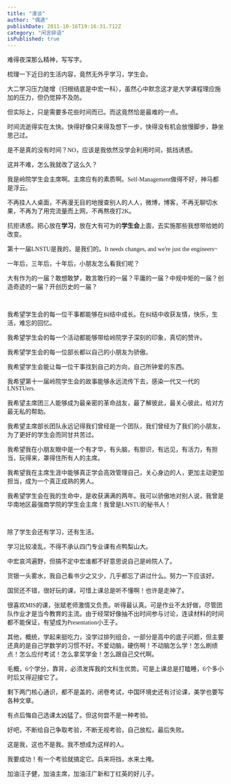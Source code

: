 ```yaml
---
title: "漫谈"
author: "偶遇"
publishDate: 2011-10-16T19:16:31.712Z
category: "闲言碎语"
isPublished: true
---
```


  <p><font face="宋体"    ><wbr>难得夜深那么精神，写写字。</font></p>  <p><font face="宋体"    >梳理一下近日的生活内容，竟然无外乎学习，学生会。</font></p>  <p><font face="宋体"    >大二学习压力陡增（归根结底是中宏一科），虽然心中默念这才是大学课程理应施加的压力，但仍觉猝不及防。</font></p>  <p><font face="宋体"    >但实际上，只是需要多花些时间而已。而这竟然恰是最难的一点。</font></p>  <p><font face="宋体"    >时间流逝得实在太快。快得好像只来得及想下一步，快得没有机会放慢脚步，静坐思己过。</font></p>  <p><font face="宋体"    >是不是真的没有时间？NO，应该是我依然没学会利用时间，抵挡诱惑。</font></p>  <p><font face="宋体"    >这并不难，怎么我就改了这么久？</font></p>  <p><font face="宋体"    >我是岭院学生会主席啊。主席应有的素质啊。Self-Management做得不好，神马都是浮云。</font></p>  <p><font face="宋体"    >不再挂人人桌面，不再漫无目的地搜查别人的人人，微博，博客，不再无聊切水果，不再为了用完流量而上网，不再熬夜打2K。</font></p>  <p><font face="宋体"    >抗拒诱惑。把心放在<strong>学习</strong>，放在大有可为的<strong>学生会</strong>上面，去实施那些我想带给她的改变。</font></p>  <p><font face="宋体"    >第十一届LNSTU是我的，是我们的。It needs changes, and we're just the engineers~</font></p>  <p><font face="宋体"    >一年后，三年后，十年后，小朋友怎么看我们呢？</font></p>  <p><font face="宋体"    >大有作为的一届？敢想敢梦，敢言敢行的一届？平庸的一届？中规中矩的一届？创造奇迹的一届？开创历史的一届？</font></p>  <p><font face="宋体"    >&nbsp;</font></p>  <p><font face="宋体"    >我希望学生会的每一位干事都能够在纠结中成长。在纠结中收获友情，快乐，生活，难忘的回忆。</font></p>  <p><font face="宋体"    >我希望学生会的每一个活动都能够带给岭院学子深刻的印象，真切的赞许。</font></p>  <p><font face="宋体"    >我希望学生会的每一位部长都以自己的小朋友为骄傲。</font></p>  <p><font face="宋体"    >我希望学生会能让每一位干事找到自己的方向，自己所钟爱的东西。</font></p>  <p><font face="宋体"    >我希望第十一届岭院学生会的故事能够永远流传下去，感染一代又一代的LNSTUers.</font></p>  <p><font face="宋体"    >我希望主席团三人能够成为最亲密的革命战友，最了解彼此，最关心彼此，给对方最无私的帮助。</font></p>  <p><font face="宋体"    >我希望主席部长团队永远记得我们曾经是一个团队，我们曾经为了我们的小朋友，为了更好的学生会而同甘共苦过。</font></p>  <p><font face="宋体"    >我希望我在小朋友眼中是一个有才华，有头脑，有胆识，有远见，有活力，有担当，玩得来，罩得住所有人的主席。</font></p>  <p><font face="宋体"    >我希望我在主席生涯中能够真正学会高效管理自己，关心身边的人，更加主动更加担当，成为一个真正成熟的男人。</font></p>  <p><font face="宋体"    >我希望学生会在我的生命中，是收获满满的两年。我可以骄傲地对别人说，我曾是华南地区最强商学院的学生会主席！我曾是LNSTU的秘书人！</font></p>  <p><font face="宋体"    >&nbsp;</font></p>  <p><font face="宋体"    >除了学生会还有学习，还有生活。</font></p>  <p><font face="宋体"    >学习比较凌乱，不得不承认四门专业课有点鸭梨山大。</font></p>  <p><font face="宋体"    >中宏哀鸿遍野，但搞不定中宏谁都不好意思说自己是岭院人了。</font></p>  <p><font face="宋体"    >货银一头雾水，我自己看书少之又少，几乎都忘了讲过什么。努力一下应该好。</font></p>  <p><font face="宋体"    >国贸还不错，很好玩的课，可惜上课总是听不懂啊！也许是走神了。</font></p>  <p><font face="宋体"    >很喜欢MIS的课，张斌老师激情又负责。听得最认真。可是作业不太好做，尽管团队作业才是当今教育的主流。由于经常好像抽不出时间参与讨论，连读材料的时间都不能保证，有望成为Presentation小王子。</font></p>  <p><font face="宋体"    >其他，概统，学起来挺吃力，没学过排列组合，一部分是高中的底子问题，但主要还真的是自己学数学的习惯不好。不爱动脑，硬伤啊！不动脑怎么学！怎么刷绩点！怎么应付考试！怎么拿奖学金！怎么跟自己交代啊。</font></p>  <p><font face="宋体"    >毛概，6个学分，靠背，必须发挥我的文科生优势。可是上课总是打瞌睡，6个多小时后又得迎接它了。</font></p>  <p><font face="宋体"    >剩下两门核心通识，都不是盖的，闭卷考试，中国环境史还有讨论课，美学也要写各种文章。</font></p>  <p><font face="宋体"    >有点后悔自己选课太凶猛了。但这何尝不是一种考验。</font></p>  <p><font face="宋体"    >好吧，不断给自己争取考验，不断无视考验，自己放松，最后失败。</font></p>  <p><font face="宋体"    >这是我，这也不是我。我不想成为这样的人。</font></p>  <p><font face="宋体"    >我要成功！有一个考验就搞定它。兵来将挡，水来土掩。</font></p>  <p><font face="宋体"    >加油汪子健，加油主席，加油汪广新和丁红英的好儿子。</font></p>